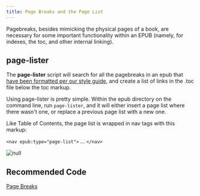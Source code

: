 ```yaml
---
title: Page Breaks and the Page List
---
```

Pagebreaks, besides mimicking the physical pages of a book, are necessary for some important functionality within an EPUB (namely, for indexes, the toc, and other internal linking).

## page-lister

The **page-lister** script will search for all the pagebreaks in an epub that [have been formatted per our style guide](https://style.bhdirect-ebooks.org/code/structural_types.html#Page-Breaks), and create a list of links in the .toc file below the toc markup. 

Using page-lister is pretty simple. Within the epub directory on the command line, run `page-lister`, and it will either insert a page list where there wasn't one, or replace a previous page list with a new one.

Like Table of Contents, the page list is wrapped in nav tags with this markup:  

`<nav epub:type="page-list">` ... `</nav>`

![null](/assets/images/uploads/screen-shot-2018-09-13-at-10.52.05-am.png)

## Recommended Code

[Page Breaks](../code/structural_types.html#Page-Breaks)
